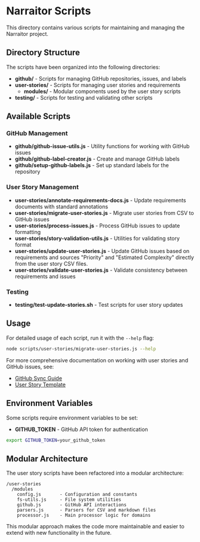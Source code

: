 # Narraitor Scripts

This directory contains various scripts for maintaining and managing the Narraitor project.

## Directory Structure

The scripts have been organized into the following directories:

- **github/** - Scripts for managing GitHub repositories, issues, and labels
- **user-stories/** - Scripts for managing user stories and requirements
  - **modules/** - Modular components used by the user story scripts
- **testing/** - Scripts for testing and validating other scripts

## Available Scripts

### GitHub Management

- **github/github-issue-utils.js** - Utility functions for working with GitHub issues
- **github/github-label-creator.js** - Create and manage GitHub labels
- **github/setup-github-labels.js** - Set up standard labels for the repository

### User Story Management

- **user-stories/annotate-requirements-docs.js** - Update requirements documents with standard annotations
- **user-stories/migrate-user-stories.js** - Migrate user stories from CSV to GitHub issues
- **user-stories/process-issues.js** - Process GitHub issues to update formatting
- **user-stories/story-validation-utils.js** - Utilities for validating story format
- **user-stories/update-user-stories.js** - Update GitHub issues based on requirements and sources "Priority" and "Estimated Complexity" directly from the user story CSV files.
- **user-stories/validate-user-stories.js** - Validate consistency between requirements and issues

### Testing

- **testing/test-update-stories.sh** - Test scripts for user story updates

## Usage

For detailed usage of each script, run it with the `--help` flag:

```bash
node scripts/user-stories/migrate-user-stories.js --help
```

For more comprehensive documentation on working with user stories and GitHub issues, see:

- [GitHub Sync Guide](/docs/requirements/github-sync-guide.md)
- [User Story Template](/docs/workflows/user-story-template.md)

## Environment Variables

Some scripts require environment variables to be set:

- **GITHUB_TOKEN** - GitHub API token for authentication

```bash
export GITHUB_TOKEN=your_github_token
```

## Modular Architecture

The user story scripts have been refactored into a modular architecture:

```
/user-stories
  /modules
    config.js       - Configuration and constants
    fs-utils.js     - File system utilities
    github.js       - GitHub API interactions
    parsers.js      - Parsers for CSV and markdown files
    processor.js    - Main processor logic for domains
```

This modular approach makes the code more maintainable and easier to extend with new functionality in the future.
